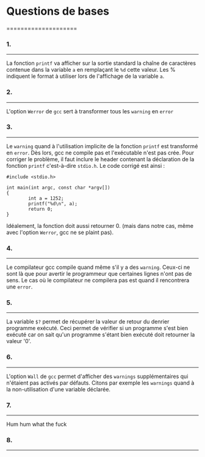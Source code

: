 # Questions de bases
====================

### 1.
------
La fonction `printf` va afficher sur la sortie standard la chaîne de caractères
contenue dans la variable `a` en remplaçant le `%d` cette valeur. Les % indiquent le
format à utiliser lors de l'affichage de la variable `a`.

### 2.
------
L'option `Werror` de `gcc` sert à transformer tous les `warning` en `error`

### 3.
------
Le `warning` quand à l'utilisation implicite de la fonction `printf` est transformé
en `error`. Dès lors, gcc ne compile pas et l'exécutable n'est pas crée.
Pour corriger le problème, il faut inclure le header contenant la déclaration de
la fonction `printf` c'est-à-dire `stdio.h`.
Le code corrigé est ainsi :

    #include <stdio.h>

    int main(int argc, const char *argv[])
    {
            int a = 1252;
            printf("%d\n", a);
            return 0;
    }

Idéalement, la fonction doit aussi retourner 0. (mais dans notre cas, même avec
l'option `Werror`, gcc ne se plaint pas).

### 4.
------
Le compilateur gcc compile quand même s'il y a des `warning`. Ceux-ci ne sont là
que pour avertir le programmeur que certaines lignes n'ont pas de sens. Le cas
où le compilateur ne compilera pas est quand il rencontrera une `error`.

### 5.
------
La variable `$?` permet de récupérer la valeur de retour du denrier programme exécuté.
Ceci permet de vérifier si un programme s'est bien exécuté car on sait qu'un programme
s'étant bien exécuté doit retourner la valeur '0'.

### 6.
------
L'option `Wall` de `gcc` permet d'afficher des `warnings` supplémentaires qui n'étaient
pas activés par défauts. Citons par exemple les `warnings` quand à la non-utilisation
d'une variable déclarée.

### 7.
------
Hum hum what the fuck

### 8.
------
